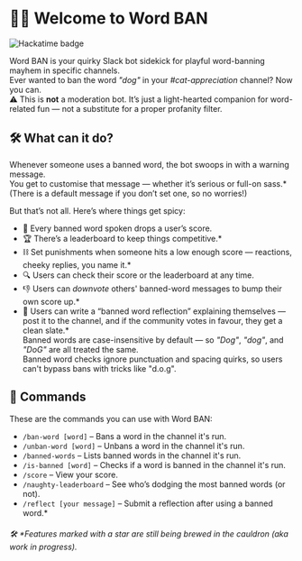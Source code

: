 # 🧙‍♂️ Welcome to Word BAN
![Hackatime badge](https://hackatime-badge.hackclub.com/U08D22QNUVD/word_ban)

Word BAN is your quirky Slack bot sidekick for playful word-banning mayhem in specific channels.  
Ever wanted to ban the word *"dog"* in your *#cat-appreciation* channel? Now you can.  
⚠️ This is **not** a moderation bot. It’s just a light-hearted companion for word-related fun — not a substitute for a proper profanity filter.

## 🛠️ What can it do?

Whenever someone uses a banned word, the bot swoops in with a warning message.  
You get to customise that message — whether it’s serious or full-on sass.*
(There is a default message if you don’t set one, so no worries!)

But that’s not all. Here’s where things get spicy:

- 🔻 Every banned word spoken drops a user’s score.  
- 🏆 There’s a leaderboard to keep things competitive.*  
- ⛓️ Set punishments when someone hits a low enough score — reactions, cheeky replies, you name it.*  
- 🔍 Users can check their score or the leaderboard at any time.  
- 👎 Users can *downvote* others' banned-word messages to bump their own score up.*  
- 📝 Users can write a “banned word reflection” explaining themselves — post it to the channel, and if the community votes in favour, they get a clean slate.*  
  Banned words are case-insensitive by default — so *"Dog"*, *"dog"*, and *"DoG"* are all treated the same.  
  Banned word checks ignore punctuation and spacing quirks, so users can't bypass bans with tricks like "d.o.g".


## 🔧 Commands

These are the commands you can use with Word BAN:

- `/ban-word [word]` – Bans a word in the channel it's run.  
- `/unban-word [word]` – Unbans a word in the channel it's run.  
- `/banned-words` – Lists banned words in the channel it's run.  
- `/is-banned [word]` – Checks if a word is banned in the channel it's run.  
- `/score` – View your score.  
- `/naughty-leaderboard` – See who’s dodging the most banned words (or not).  
- `/reflect [your message]` – Submit a reflection after using a banned word.*

###### 🛠️ *Features marked with a star are still being brewed in the cauldron (aka work in progress).
